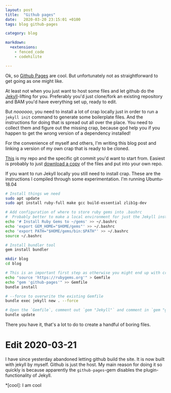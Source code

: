 ```yaml
---
layout: post
title:  "Github pages"
date:   2020-03-20 23:15:01 +0100
tags: blog github-pages

category: blog

markdown:
  +extensions:
    - fenced_code
    - codehilite

---
```


Ok, so [Github Pages][gh-pages] are cool. But unfortunately not as straightforward to get going as one might like.

At least not when you just want to host some files and let github do the [Jekyll][gh-jekyll]-lifting for you.
Preferably you'd just clone/fork an existing repository and BAM you'd have everything set up, ready to edit.

But _noooooo_, you need to install a lot of crap locally just in order to run a `jekyll init` command to generate some boilerplate files.
And the instructions for doing that is spread out all over the place. You need to collect them and figure out the missing crap,
 because god help you if you happen to get the wrong version of a dependency installed!

For the convenience of myself and others, I'm writing this blog post and linking a version of my own crap that is ready to be cloned.

[This][bare-jekyll] is my repo and the specific git commit you'd want to start from.
Easiest is probably to just [download a copy][bare-export] of the files and put into your own repo.

If you want to run Jekyll locally you still need to install crap.
These are the instructions I compiled through some experimentation.
I'm running Ubuntu-18.04

```bash
# Install things we need
sudo apt update
sudo apt install ruby-full make gcc build-essential zlib1g-dev

# Add configuration of where to store ruby gems into .bashrc
#  Probably better to make a local environment for just the Jekyll instance tho.
echo '# Install Ruby Gems to ~/gems' >> ~/.bashrc
echo 'export GEM_HOME="$HOME/gems"' >> ~/.bashrc
echo 'export PATH="$HOME/gems/bin:$PATH"' >> ~/.bashrc
source ~/.bashrc

# Install bundler tool
gem install bundler

mkdir blog
cd blog

# This is an important first step as otherwise you might end up with crappy version problems
echo "source 'https://rubygems.org'" > Gemfile
echo "gem 'github-pages'" >> Gemfile
bundle install

# --force to overwrite the existing Gemfile
bundle exec jekyll new . --force

# Open the `Gemfile`, comment out `gem "Jekyll"` and comment in `gem "github-pages"` as is instructed in the gemfile.
bundle update

```

There you have it, that's a lot to do to create a handful of boring files.

# Edit 2020-03-21

I have since yesterday abandoned letting github build the site.
It is now built with jekyll by myself. Github is just the host.
My main reason for doing it so quickly is because apparently the `github-pages`-gem disables the plugin-functionality of Jekyll.

[gh-pages]: https://pages.github.com/
[gh-jekyll]: https://help.github.com/en/github/working-with-github-pages/setting-up-a-github-pages-site-with-jekyll

[bare-jekyll]: https://github.com/DrInfiniteExplorer/drinfiniteexplorer.github.io/tree/7b9d50b3f4fc6f51042776edb96079e3985e1715
[bare-export]: https://github.com/DrInfiniteExplorer/drinfiniteexplorer.github.io/archive/7b9d50b3f4fc6f51042776edb96079e3985e1715.zip

*[cool]: I am cool